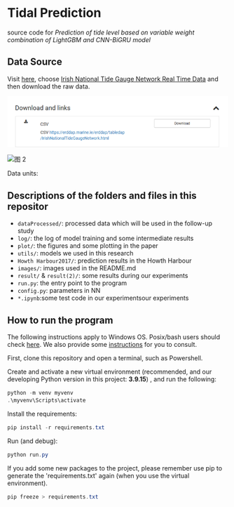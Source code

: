 # Tidal Prediction
source code for *Prediction of tide level based on variable weight combination of LightGBM and CNN-BiGRU model*

## Data Source
Visit [here](http://data.marine.ie/geonetwork/srv/eng/catalog.search#/metadata/ie.marine.data:dataset.2774), choose [Irish National Tide Gauge Network Real Time Data](https://erddap.marine.ie/erddap/tabledap/IrishNationalTideGaugeNetwork.html) and then download the raw data. 

![图 1](images/691cfa29c3d0dd225b09f0defc9a9dfb02f57a102b4963d77d8626e6a65df0a0.png)  

![图 2](README-images/a7c9cb28dbe72a6cdf7918aa22078280fadc29fb0f80cd7d8b8aaa153d2b98e7.png)  

Data units: 

## Descriptions of the folders and files in this repositor

- `dataProcessed/`: processed data which will be used in the follow-up study
- `log/`: the log of model training and some intermediate results
- `plot/`: the figures and some plotting in the paper
- `utils/`: models we used in this research
- `Howth Harbour2017/`: prediction results in the Howth Harbour
- `images/`: images used in the README.md
- `result/` & `result(2)/`: some results during our experiments
- `run.py`: the entry point to the program
- `config.py`: parameters in NN
- `*.ipynb`:some test code in our experimentsour experiments

## How to run the program

The following instructions apply to Windows OS. Posix/bash users should check
[here](https://docs.python.org/3/library/venv.html). We also provide some [instructions](https://packaging.python.org/en/latest/guides/installing-using-pip-and-virtual-environments/#creating-a-virtual-environment) for you to consult.

First, clone this repository and open a terminal, such as Powershell.

Create and activate a new virtual environment (recommended, and our developing Python version in this project: **3.9.15**) , and run
the following:

```powershell
python -m venv myvenv
.\myvenv\Scripts\activate
```

Install the requirements:

```powershell
pip install -r requirements.txt
```
Run (and debug):

```powershell
python run.py
```

If you add some new packages to the project, please remember use pip to generate the 'requirements.txt' again (when you use the virtual environment).
```powershell
pip freeze > requirements.txt
```